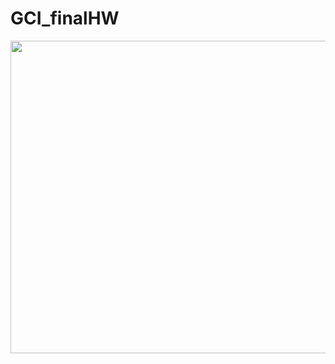 # GCI_finalHW

<p align='center'>
  <img src='https://github.com/Dae-yangKim/GCI_finalHW/assets/102850893/808a0c09-733d-45b9-9cf0-d6beb24c0f26' width=700 height=500>
</p>
